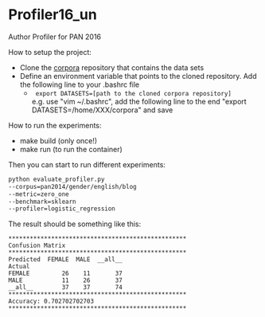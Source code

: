 # Profiler16_un

Author Profiler for PAN 2016
  
How to setup the project:
* Clone the [corpora](https://github.com/pasmod/corpora) repository that contains the data sets
* Define an environment variable that points to the cloned repository. Add the following line to your .bashrc file
  * ```  export DATASETS=[path to the cloned corpora repository] ```<br />
    e.g. use "vim ~/.bashrc", add the following line to the end "export DATASETS=/home/XXX/corpora" and save


How to run the experiments:
* make build (only once!)
* make run (to run the container)

Then you can start to run different experiments:

``` bash
python evaluate_profiler.py 
--corpus=pan2014/gender/english/blog
--metric=zero_one
--benchmark=sklearn
--profiler=logistic_regression
```
The result should be something like this:
```
**************************************************
Confusion Matrix
**************************************************
Predicted  FEMALE  MALE  __all__
Actual                          
FEMALE         26    11       37
MALE           11    26       37
__all__        37    37       74
**************************************************
Accuracy: 0.702702702703
**************************************************
```
